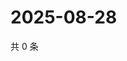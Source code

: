 # 2025-08-28

共 0 条

<!-- BEGIN ZHIHUQUESTIONS -->
<!-- 最后更新时间 Thu Aug 28 2025 05:10:23 GMT+0800 (China Standard Time) -->

<!-- END ZHIHUQUESTIONS -->
